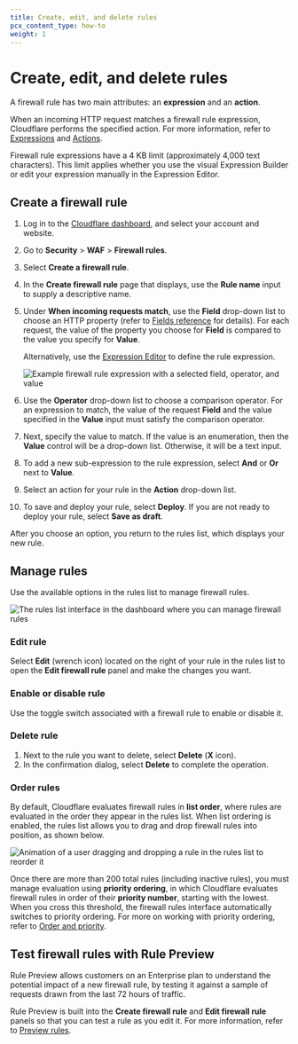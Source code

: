 ```yaml
---
title: Create, edit, and delete rules
pcx_content_type: how-to
weight: 1
---
```


# Create, edit, and delete rules

A firewall rule has two main attributes: an **expression** and an **action**.

When an incoming HTTP request matches a firewall rule expression, Cloudflare performs the specified action. For more information, refer to [Expressions](/ruleset-engine/rules-language/expressions/) and [Actions](/firewall/cf-firewall-rules/actions/).

Firewall rule expressions have a 4 KB limit (approximately 4,000 text characters). This limit applies whether you use the visual Expression Builder or edit your expression manually in the Expression Editor.

## Create a firewall rule

1. Log in to the [Cloudflare dashboard](https://dash.cloudflare.com/), and select your account and website.

2. Go to **Security** > **WAF** > **Firewall rules**.

3. Select **Create a firewall rule**.

4. In the **Create firewall rule** page that displays, use the **Rule name** input to supply a descriptive name.

5. Under **When incoming requests match**, use the **Field** drop-down list to choose an HTTP property (refer to [Fields reference](/ruleset-engine/rules-language/fields/) for details). For each request, the value of the property you choose for **Field** is compared to the value you specify for **Value**.

    Alternatively, use the [Expression Editor](/firewall/cf-dashboard/edit-expressions/#expression-editor) to define the rule expression.

    ![Example firewall rule expression with a selected field, operator, and value](/images/firewall/firewall-rules-expression-builder-value.png)

6. Use the **Operator** drop-down list to choose a comparison operator. For an expression to match, the value of the request **Field** and the value specified in the **Value** input must satisfy the comparison operator.

7. Next, specify the value to match. If the value is an enumeration, then the **Value** control will be a drop-down list. Otherwise, it will be a text input.

8. To add a new sub-expression to the rule expression, select **And** or **Or** next to **Value**.

9. Select an action for your rule in the **Action** drop-down list.

10. To save and deploy your rule, select **Deploy**. If you are not ready to deploy your rule, select **Save as draft**.

After you choose an option, you return to the rules list, which displays your new rule.

## Manage rules

Use the available options in the rules list to manage firewall rules.

![The rules list interface in the dashboard where you can manage firewall rules](/images/firewall/cf-firewall-rules-list.png)

### Edit rule

Select **Edit** (wrench icon) located on the right of your rule in the rules list to open the **Edit firewall rule** panel and make the changes you want.

### Enable or disable rule

Use the toggle switch associated with a firewall rule to enable or disable it.

### Delete rule

1. Next to the rule you want to delete, select **Delete** (**X** icon).
2. In the confirmation dialog, select **Delete** to complete the operation.

### Order rules

By default, Cloudflare evaluates firewall rules in **list order**, where rules are evaluated in the order they appear in the rules list. When list ordering is enabled, the rules list allows you to drag and drop firewall rules into position, as shown below.

![Animation of a user dragging and dropping a rule in the rules list to reorder it](/images/firewall/firewall-rules-expression-builder-10.gif)

Once there are more than 200 total rules (including inactive rules), you must manage evaluation using **priority ordering**, in which Cloudflare evaluates firewall rules in order of their **priority number**, starting with the lowest. When you cross this threshold, the firewall rules interface automatically switches to priority ordering. For more on working with priority ordering, refer to [Order and priority](/firewall/cf-firewall-rules/order-priority/).

## Test firewall rules with Rule Preview

Rule Preview allows customers on an Enterprise plan to understand the potential impact of a new firewall rule, by testing it against a sample of requests drawn from the last 72 hours of traffic.

Rule Preview is built into the **Create firewall rule** and **Edit firewall rule** panels so that you can test a rule as you edit it. For more information, refer to [Preview rules](/firewall/cf-dashboard/rule-preview/).
